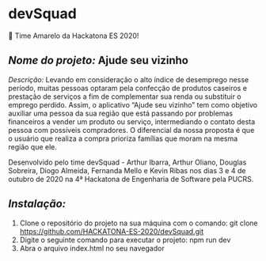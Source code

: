 # devSquad
💛 Time Amarelo da Hackatona ES 2020!

## *Nome do projeto:* Ajude seu vizinho
*Descrição:* Levando em consideração o alto índice de desemprego nesse 
período, muitas pessoas optaram pela confecção de produtos caseiros e 
prestação de serviços a fim de complementar sua renda ou substituir o 
emprego perdido. Assim, o aplicativo “Ajude seu vizinho” tem como objetivo
auxiliar uma pessoa da sua região que está passando por problemas
financeiros a vender um produto ou serviço, intermediando o contato
desta pessoa com possíveis compradores. O diferencial da nossa proposta
é que o usuário que realiza a compra prioriza famílias que moram na
mesma região que ele.

Desenvolvido pelo time devSquad - Arthur Ibarra, Arthur Oliano, Douglas Sobreira, 
Diogo Almeida, Fernanda Mello e Kevin Ribas nos dias 3 e 4 de outubro de 2020 na 4ª 
Hackatona de Engenharia de Software pela PUCRS.


## *Instalação:*
1. Clone o repositório do projeto na sua máquina com o comando: git clone https://github.com/HACKATONA-ES-2020/devSquad.git
2. Digite o seguinte comando para executar o projeto: npm run dev
3. Abra o arquivo index.html no seu navegador